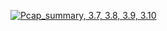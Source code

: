 [![Pcap_summary, 3.7, 3.8, 3.9, 3.10](https://github.com/craigarms/pcap_summary/actions/workflows/python-package.yml/badge.svg)](https://github.com/craigarms/pcap_summary/actions/workflows/python-package.yml)

